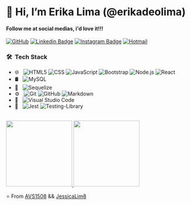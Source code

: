 # 👋 Hi, I’m Erika Lima (@erikadeolima)
<h4> Follow me at social medias, i'd love it!!!</h4>

[![GitHub](https://img.shields.io/badge/github-%23121011.svg?style=for-the-badge&logo=github&logoColor=white&link=https://github.com/erikadeolima)](https://github.com/erikadeolima)
[![Linkedin Badge](https://img.shields.io/badge/-erikadeolima-blue?style=flat&logo=Linkedin&logoColor=white&link=https://www.linkedin.com/in/erikadeolima/)](https://www.linkedin.com/in/erikadeolima/)
[![Instagram Badge](https://img.shields.io/badge/-@erikadeo.lima-purple?style=flat&logo=instagram&logoColor=white&link=https://www.instagram.com/erikadeo.lima/)](https://www.instagram.com/erikadeo.lima/)
[![Hotmail](https://img.shields.io/badge/-erikadeolima-c14438?style=flat&logo=microsoft-outlook&logoColor=white&link=mailto:erikadeo.lima@hotmail.com)](mailto:erikadeo.lima@hotmail.com)

<h3> 🛠 &nbsp;Tech Stack</h3>

- 🌐 &nbsp;
  ![HTML5](https://img.shields.io/badge/-HTML5-333333?style=flat&logo=HTML5)
  ![CSS](https://img.shields.io/badge/-CSS-333333?style=flat&logo=CSS3&logoColor=1572B6)
  ![JavaScript](https://img.shields.io/badge/-JavaScript-333333?style=flat&logo=javascript)
  ![Bootstrap](https://img.shields.io/badge/-Bootstrap-333333?style=flat&logo=bootstrap&logoColor=563D7C)
  ![Node.js](https://img.shields.io/badge/-Node.js-333333?style=flat&logo=node.js)
  ![React](https://img.shields.io/badge/-React-333333?style=flat&logo=react)
- 🛢 &nbsp;
  ![MySQL](https://img.shields.io/badge/-MySQL-333333?style=flat&logo=mysql)
- 🎋 &nbsp;
  ![Sequelize](https://img.shields.io/badge/Sequelize-52B0E7?style=for-the-badge&logo=Sequelize&logoColor=white)
- ⚙️ &nbsp;
  ![Git](https://img.shields.io/badge/-Git-333333?style=flat&logo=git)
  ![GitHub](https://img.shields.io/badge/-GitHub-333333?style=flat&logo=github)
  ![Markdown](https://img.shields.io/badge/-Markdown-333333?style=flat&logo=markdown)
- 🔧 &nbsp;
  ![Visual Studio Code](https://img.shields.io/badge/-Visual%20Studio%20Code-333333?style=flat&logo=visual-studio-code&logoColor=007ACC)
- 🧪 &nbsp;
  ![Jest](https://img.shields.io/badge/-jest-%23C21325?style=for-the-badge&logo=jest&logoColor=white)
  ![Testing-Library](https://img.shields.io/badge/-TestingLibrary-%23E33332?style=for-the-badge&logo=testing-library&logoColor=white)


<br/>

<a href="https://github.com/erikadeolima">
  <img height="180em" src="https://github-readme-stats.vercel.app/api?username=erikadeolima&theme=aura_dark&show_icons=true" />
  <img height="180em" src="https://github-readme-stats.vercel.app/api/top-langs/?username=erikadeolima&theme=aura_dark&layout=compact" />
</a>

<br/>

⭐️ From [AVS1508](https://github.com/AVS1508) && [JessicaLim8](https://github.com/JessicaLim8)
